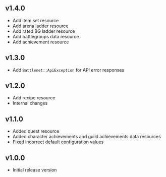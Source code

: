 ## v1.4.0

* Add item set resource
* Add arena ladder resource
* Add rated BG ladder resource
* Add battlegroups data resource
* Add achievement resource

## v1.3.0

* Add `Battlenet::ApiException` for API error responses

## v1.2.0

* Add recipe resource
* Internal changes

## v1.1.0

* Added quest resource
* Added character achievements and guild achievements data resources
* Fixed incorrect default configuration values

## v1.0.0

* Initial release version
